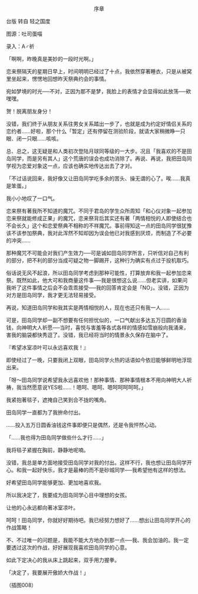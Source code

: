 <p align="center">序章</p>

台版 转自 轻之国度

图源：吐司蛋喵

录入：A♂祈

「啊啊，昨晚真是美妙的一段时光啊。」

恋来祭隔天的星期日早上，时间明明已经过了十点，我依然穿著睡衣，只是从被窝里坐起来，愣愣地回想昨天祭典约会的事情。

宛如梦境的时光──不对，正因为那不是梦，我脸上的表情才会显得如此放荡──欸嘿嘿。

贺！脱离朋友身分！

没错，我们终于从朋友关系往男女关系踏出一步了，也就是成为约定好情侣关系的恋约者……好啦，那个什么「暂定」还有停留在测验阶段，就请大家稍微睁一只眼、闭一只眼……咳咳。

总、总之，这无疑是和人类初次登陆月球同等级的一大步。况且「我喜欢的不是田岛同学，而是另有其人」这个荒唐的误会也成功消除了。再说、再说，我把田岛同学视为恋爱对象这一点，应该也确实地传达出去了才对。

「不过话说回来，我好像又让田岛同学吃多余的苦头、操无谓的心了。唉……我真是笨蛋。」

我小小地叹了一口气。

恋来祭有著我所不知道的魔咒。不同于君岛的学生众所周知「和心仪对象一起参加恋来祭就能修成正果」的魔咒，恋来祭背后其实还有著「两情相悦的人即使结合也不会长久」这个和恋爱祭典不相称的不祥魔咒。事前得知这一点的田岛同学很犹豫该不该参加祭典，我对此浑然不知却因为误会他已对我感到厌烦，而制造了不必要的冲突……

那种魔咒不可能会对我们产生效力──可是诚如田岛同学所言，只听信对自己有利的部分，把不利的部分当成可疑之物一脚踢开，这种行为确实有点过于投机取巧。

俗话说无风不起浪，所以田岛同学考虑到那种可能性，打算放弃和我一起参加恋来祭。既然如此，他大可和我商量这件事──我是很想这么说……但老实讲，如果问我听了这件事情之后会不会乖乖接受──我的回答肯定会是「NO」。没错，正因为对方是田岛同学，我才更无法轻易接受。

再说，知道田岛同学和我其实是两情相悦的人，现在也还只有我一人……

可是，田岛同学却一副不想要有任何担忧似的，一口气献出多达五万日圆的香油钱，向神明大人祈愿──当时，喜悦与害羞等各式各样的情感如雪崩般向我涌来，害我的脑袋都快秀逗了。没错，我已经将当时的情景永久保存在脑中了。

『希望冰室凉叶可以永远喜欢我！』

即使经过了一晚，只要我闭上双眼，田岛同学火热的话语如今依旧能够鲜明地浮现出来。

「呀～田岛同学说希望我永远喜欢他！那种事情、那种事情根本不用向神明大人祈祷，我当然愿意说YES啦……！嗯呵、嗯呵、嗯呵呵呵呵呵。」

我紧抱著毯子，遮掩自己笑到合不拢的嘴角。

田岛同学一直都为了我拚命付出。

……投入五万日圆香油钱这件事即便只是偶然，还是令我怦然心动。

「……我也得为田岛同学做些什么才行……」

我将毯子紧握在胸前，静静地呢喃。

没错，我总是单方面地接受田岛同学对我的付出。这样不行，我也想让田岛同学开心。和我一起好快乐，我才是最棒的而不是砂城同学──我希望他有这样的想法。

好希望田岛同学能够更加、更加地喜欢我。

所以我决定了，我要成为田岛同学心目中理想的女孩。

让他的心永远都向著冰室凉叶。

呵呵！田岛同学，你就好好期待吧。我已经努力想好了……想出让田岛同学开心的作战策略！

不、不过唯一的问题是，我能不能大方地办到那一点──我、我会加油的。我一定要透过这次的作战，好好展现我喜欢田岛同学的心意。

如此下定决心的我从床上跳起来，双手用力握拳。

「决定了，我要展开傲娇大作战！」

（插图008）

